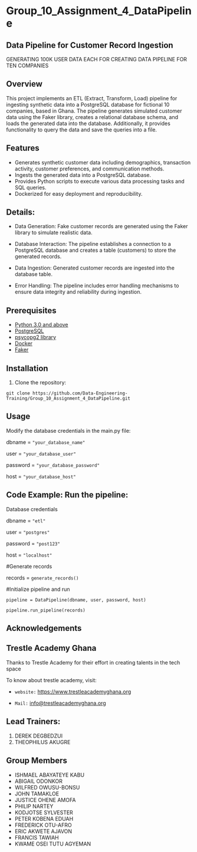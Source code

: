 # Group_10_Assignment_4_DataPipeline

## Data Pipeline for Customer Record Ingestion
GENERATING 100K USER DATA EACH  FOR CREATING DATA PIPELINE FOR TEN COMPANIES

## Overview
This project implements an ETL (Extract, Transform, Load) pipeline for ingesting synthetic data into a PostgreSQL database for  fictional 10 companies, based in Ghana. The pipeline generates simulated customer data using the Faker library, creates a relational database schema, and loads the generated data into the database. Additionally, it provides functionality to query the data and save the queries into a file.

## Features

- Generates synthetic customer data including demographics, transaction activity, customer preferences, and communication methods.
- Ingests the generated data into a PostgreSQL database.
- Provides Python scripts to execute various data processing tasks and SQL queries.
- Dockerized for easy deployment and reproducibility.

## Details:
- Data Generation: Fake customer records are generated using the Faker library to simulate realistic data.

- Database Interaction: The pipeline establishes a connection to a PostgreSQL database and creates a table (customers) to store the generated records.

- Data Ingestion: Generated customer records are ingested into the database table.

- Error Handling: The pipeline includes error handling mechanisms to ensure data integrity and reliability during ingestion.

## Prerequisites

- [Python 3.0 and above](https://www.python.org)
- [PostgreSQL](https://www.postgresql.org)
- [psycopg2 library](https://pypi.org/project/psycopg2/)
- [Docker](https://www.docker.com)
- [Faker](https://faker.readthedocs.io/en/master/)

## Installation

1. Clone the repository:
   
```git clone https://github.com/Data-Engineering-Training/Group_10_Assignment_4_DataPipeline.git```

## Usage
Modify the database credentials in the main.py file:

dbname = ```"your_database_name"```

user = ```"your_database_user"```

password = ```"your_database_password"```

host = ```"your_database_host"```

## Code Example: Run the pipeline:
Database credentials

dbname = ```"etl"```

user = ```"postgres"```

password = ```"post123"```

host = ```"localhost"```

#Generate records

records = ```generate_records()```

#Initialize pipeline and run

```pipeline = DataPipeline(dbname, user, password, host)```

```pipeline.run_pipeline(records)```

## Acknowledgements

## Trestle Academy Ghana
Thanks to Trestle Academy for their effort in creating talents in the tech space

To know about trestle academy, visit: 

- ```website:``` https://www.trestleacademyghana.org

- ```Mail:``` info@trestleacademyghana.org

## Lead Trainers:
1. DEREK DEGBEDZUI
2. THEOPHILUS AKUGRE

## Group Members

- ISHMAEL  ABAYATEYE KABU
- ABIGAIL ODONKOR
- WILFRED OWUSU-BONSU
- JOHN TAMAKLOE
- JUSTICE OHENE AMOFA
- PHILIP NARTEY
- KODJOTSE SYLVESTER
- PETER KOBENA EDUAH
- FREDERICK OTU-AFRO
- ERIC AKWETE AJAVON
- FRANCIS TAWIAH
- KWAME OSEI TUTU AGYEMAN
